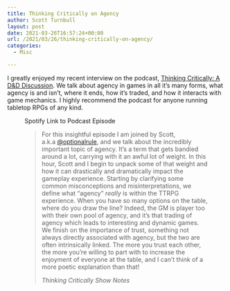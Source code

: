```yaml
---
title: Thinking Critically on Agency
author: Scott Turnbull
layout: post
date: 2021-03-26T16:57:24+00:00
url: /2021/03/26/thinking-critically-on-agency/
categories:
  - Misc

---
```

I greatly enjoyed my recent interview on the podcast, <a href="https://www.thinkingcritically.co.uk/agency/" target="_blank" rel="noreferrer noopener">Thinking Critically: A D&D Discussion</a>. We talk about agency in games in all it&#8217;s many forms, what agency is and isn&#8217;t, where it ends, how it&#8217;s traded, and how it interacts with game mechanics. I highly recommend the podcast for anyone running tabletop RPGs of any kind. <figure class="wp-block-embed is-type-rich is-provider-spotify wp-block-embed-spotify">

<div class="wp-block-embed__wrapper">
</div><figcaption>Spotify Link to Podcast Episode</figcaption></figure> <figure class="wp-block-pullquote">

> For this insightful episode I am joined by Scott, a.k.a <a href="https://optionalrule.com/" target="_blank" rel="noreferrer noopener">@optionalrule</a>, and we talk about the incredibly important topic of agency. It&#8217;s a term that gets bandied around a lot, carrying with it an awful lot of weight. In this hour, Scott and I begin to unpack some of that weight and how it can drastically and dramatically impact the gameplay experience. Starting by clarifying some common misconceptions and misinterpretations, we define what &#8220;agency&#8221; _really_ is within the TTRPG experience. When you have so many options on the table, where do you draw the line? Indeed, the GM is player too with their own pool of agency, and it&#8217;s that trading of agency which leads to interesting and dynamic games. We finish on the importance of trust, something not always directly associated with agency, but the two are often intrinsically linked. The more you trust each other, the more you&#8217;re willing to part with to increase the enjoyment of everyone at the table, and I can&#8217;t think of a more poetic explanation than that!
> 
> <cite>Thinking Critically Show Notes</cite></figure>